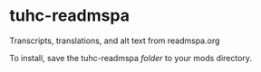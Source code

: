 # tuhc-readmspa

Transcripts, translations, and alt text from readmspa.org

To install, save the tuhc-readmspa *folder* to your mods directory.